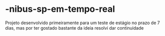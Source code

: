 # -nibus-sp-em-tempo-real
Projeto desenvolvido primeiramente para um teste de estágio no prazo de 7 dias, mas por ter gostado bastante da ideia resolvi dar continuidade

